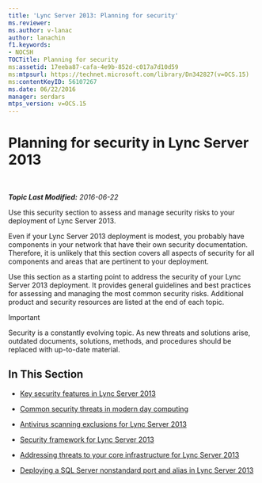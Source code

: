 ```yaml
---
title: 'Lync Server 2013: Planning for security'
ms.reviewer: 
ms.author: v-lanac
author: lanachin
f1.keywords:
- NOCSH
TOCTitle: Planning for security
ms:assetid: 17eeba87-cafa-4e9b-852d-c017a7d10d59
ms:mtpsurl: https://technet.microsoft.com/library/Dn342827(v=OCS.15)
ms:contentKeyID: 56107267
ms.date: 06/22/2016
manager: serdars
mtps_version: v=OCS.15
---
```


<div data-xmlns="http://www.w3.org/1999/xhtml">

<div class="topic" data-xmlns="http://www.w3.org/1999/xhtml" data-msxsl="urn:schemas-microsoft-com:xslt" data-cs="http://msdn.microsoft.com/">

<div data-asp="http://msdn2.microsoft.com/asp">

# Planning for security in Lync Server 2013

</div>

<div id="mainSection">

<div id="mainBody">

<span> </span>

_**Topic Last Modified:** 2016-06-22_

Use this security section to assess and manage security risks to your deployment of Lync Server 2013.

Even if your Lync Server 2013 deployment is modest, you probably have components in your network that have their own security documentation. Therefore, it is unlikely that this section covers all aspects of security for all components and areas that are pertinent to your deployment.

Use this section as a starting point to address the security of your Lync Server 2013 deployment. It provides general guidelines and best practices for assessing and managing the most common security risks. Additional product and security resources are listed at the end of each topic.

<div>


> [!IMPORTANT]  
> Security is a constantly evolving topic. As new threats and solutions arise, outdated documents, solutions, methods, and procedures should be replaced with up-to-date material.



</div>

<div>

## In This Section

  - [Key security features in Lync Server 2013](lync-server-2013-key-security-features.md)

  - [Common security threats in modern day computing](lync-server-2013-common-security-threats-in-modern-day-computing.md)

  - [Antivirus scanning exclusions for Lync Server 2013](lync-server-2013-antivirus-scanning-exclusions.md)

  - [Security framework for Lync Server 2013](lync-server-2013-security-framework-for-lync-server.md)

  - [Addressing threats to your core infrastructure for Lync Server 2013](lync-server-2013-addressing-threats-to-your-core-infrastructure.md)

  - [Deploying a SQL Server nonstandard port and alias in Lync Server 2013](deploying-a-sql-server-nonstandard-port-and-alias-in-lync-server-2013.md)

</div>

</div>

<span> </span>

</div>

</div>

</div>

